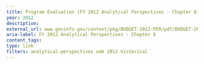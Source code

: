 ```yaml
---
title: Program Evaluation (FY 2012 Analytical Perspectives - Chapter 8)
year: 2012
description: 
external_url: www.govinfo.gov/content/pkg/BUDGET-2012-PER/pdf/BUDGET-2012-PER.pdf
aria-label: FY 2012 Analytical Perspectives - Chapter 8
content_tags: 
type: link
filters: analytical-perspectives omb 2012 historical
---
```

